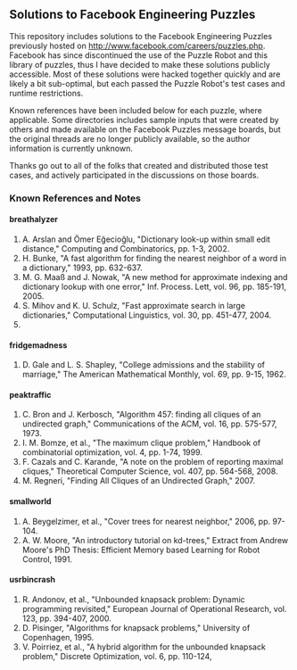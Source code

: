 ## Solutions to Facebook Engineering Puzzles

This repository includes solutions to the Facebook Engineering Puzzles previously hosted
on http://www.facebook.com/careers/puzzles.php. Facebook has since discontinued the use
of the Puzzle Robot and this library of puzzles, thus I have decided to make these solutions
publicly accessible. Most of these solutions were hacked together quickly and are likely a
bit sub-optimal, but each passed the Puzzle Robot's test cases and runtime restrictions.

Known references have been included below for each puzzle, where applicable. Some
directories includes sample inputs that were created by others and made available on
the Facebook Puzzles message boards, but the original threads are no longer publicly
available, so the author information is currently unknown.

Thanks go out to all of the folks that created and distributed those test cases,
and actively participated in the discussions on those boards.

### Known References and Notes

#### breathalyzer
  1.  A. Arslan and Ömer Eğecioğlu, "Dictionary look-up within small edit distance," Computing and Combinatorics, pp. 1-3, 2002.
  2.  H. Bunke, "A fast algorithm for finding the nearest neighbor of a word in a dictionary," 1993, pp. 632-637.
  3.  M. G. Maaß and J. Nowak, "A new method for approximate indexing and dictionary lookup with one error," Inf. Process. Lett, vol. 96, pp. 185-191, 2005.
  4.  S. Mihov and K. U. Schulz, "Fast approximate search in large dictionaries," Computational Linguistics, vol. 30, pp. 451-477, 2004.
2009.

#### fridgemadness
  1.  D. Gale and L. S. Shapley, "College admissions and the stability of marriage," The American Mathematical Monthly, vol. 69, pp. 9-15, 1962.

#### peaktraffic
  1.  C. Bron and J. Kerbosch, "Algorithm 457: finding all cliques of an undirected graph," Communications of the ACM, vol. 16, pp. 575-577, 1973.
  2.  I. M. Bomze, et al., "The maximum clique problem," Handbook of combinatorial optimization, vol. 4, pp. 1-74, 1999.
  3.  F. Cazals and C. Karande, "A note on the problem of reporting maximal cliques," Theoretical Computer Science, vol. 407, pp. 564-568, 2008.
  4.  M. Regneri, "Finding All Cliques of an Undirected Graph," 2007.

#### smallworld
  1.  A. Beygelzimer, et al., "Cover trees for nearest neighbor," 2006, pp. 97-104.
  2.  A. W. Moore, "An introductory tutorial on kd-trees," Extract from Andrew Moore's PhD Thesis: Efficient Memory based Learning for Robot Control, 1991.

#### usrbincrash
  1.  R. Andonov, et al., "Unbounded knapsack problem: Dynamic programming revisited," European Journal of Operational Research, vol. 123, pp. 394-407, 2000.
  2.  D. Pisinger, "Algorithms for knapsack problems," University of Copenhagen, 1995.
  3.  V. Poirriez, et al., "A hybrid algorithm for the unbounded knapsack problem," Discrete Optimization, vol. 6, pp. 110-124,

